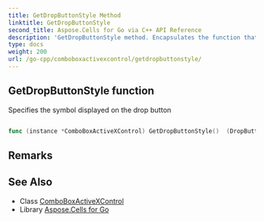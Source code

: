 ```yaml
---
title: GetDropButtonStyle Method 
linktitle: GetDropButtonStyle
second_title: Aspose.Cells for Go via C++ API Reference
description: 'GetDropButtonStyle method. Encapsulates the function that represents getdropbuttonstyle in Go.'
type: docs
weight: 200
url: /go-cpp/comboboxactivexcontrol/getdropbuttonstyle/
---
```


## GetDropButtonStyle function

Specifies the symbol displayed on the drop button

```go

func (instance *ComboBoxActiveXControl) GetDropButtonStyle()  (DropButtonStyle,  error) 

```

## Remarks


## See Also

* Class [ComboBoxActiveXControl](../)
* Library [Aspose.Cells for Go](../../)
